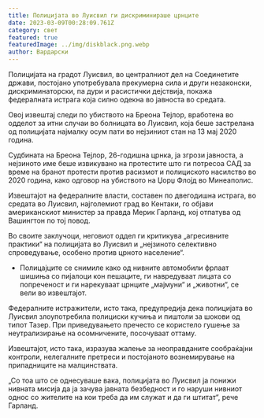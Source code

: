 ```yaml
---
title: Полицијата во Луисвил ги дискриминираше црнците
date: 2023-03-09T00:28:09.761Z
category: свет
featured: true
featuredImage: ../img/diskblack.png.webp
author: Вардарски
---
```


Полицијата на градот Луисвил, во централниот дел на Соединетите држави, постојано употребувала прекумерна сила и други незаконски, дискриминаторски, па дури и расистички дејствија, покажа федералната истрага која силно одекна во јавноста во средата.

Овој извештај следи по убиството на Бреона Тејлор, вработена во одделот за итни случаи во болницата во Луисвил, која беше застрелана од полицијата најмалку осум пати во нејзиниот стан на 13 мај 2020 година.

Судбината на Бреона Тејлор, 26-годишна црнка, ја згрози јавноста, а нејзиното име беше извикувано на протестите што ги потресоа САД за време на бранот протести против расизмот и полициското насилство во 2020 година, како одговор на убиството на Џорџ Флојд во Минеаполис.

Извештајот на федералните власти, составен по двегодишна истрага, во средата во Луисвил, најголемиот град во Кентаки, го објави американскиот министер за правда Мерик Гарланд, кој отпатува од Вашингтон по тој повод.

Во своите заклучоци, неговиот оддел ги критикува „агресивните практики“ на полицијата во Луисвил и „нејзиното селективно спроведување, особено против црното население“.

- Полицајците се снимиле како од нивните автомобили фрлаат шишиња со пијалоци кон пешаците, ги навредуваат лицата со попреченост и ги нарекуваат црнците „мајмуни“ и „животни“, се вели во извештајот.

Федералните истражители, исто така, предупредија дека полицијата во Луисвил злоупотребила полициски кучиња и пиштоли за шокови од типот Тазер. При приведувањето пречесто се користело гушење за неутрализирање на осомничените, посочуваат оттаму.

Извештајот, исто така, изразува жалење за неоправданите сообраќајни контроли, нелегалните претреси и постојаното вознемирување на припадниците на малцинствата.

„Со тоа што се однесуваше вака, полицијата во Луисвил ја понижи нивната мисија да ја зачува јавната безбедност и го наруши нивниот однос со жителите на кои треба да им служат и да ги штитат“, рече Гарланд.
